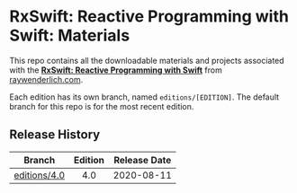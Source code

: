 # RxSwift: Reactive Programming with Swift: Materials

This repo contains all the downloadable materials and projects associated with the **[RxSwift: Reactive Programming with Swift](https://store.raywenderlich.com/products/rxswift)** from [raywenderlich.com](https://www.raywenderlich.com).

Each edition has its own branch, named `editions/[EDITION]`. The default branch for this repo is for the most recent edition.

## Release History

| Branch                                                                           | Edition | Release Date |
| -------------------------------------------------------------------------------- |:-------:|:------------:|
| [editions/4.0](https://github.com/raywenderlich/rxs-materials/tree/editions/4.0) | 4.0     | 2020-08-11   |



